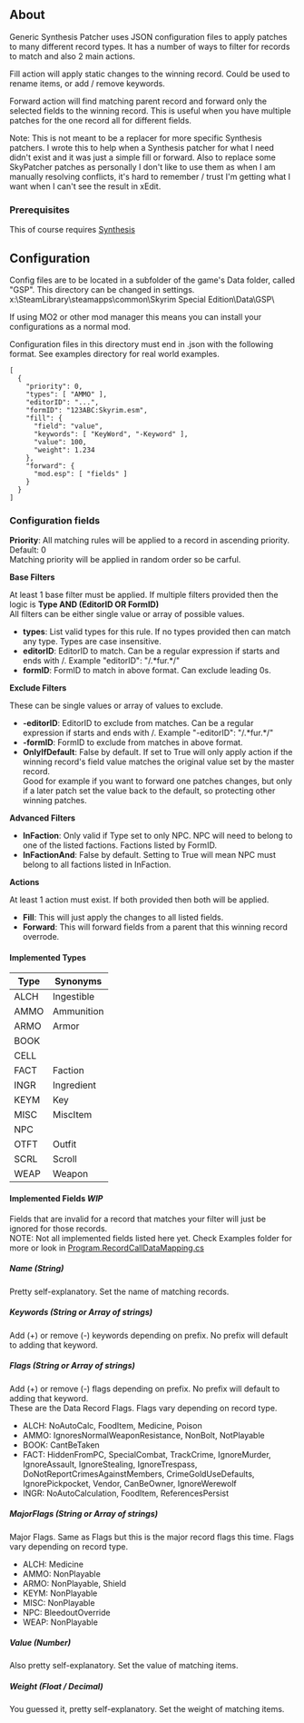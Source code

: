 <!--- cSpell:enable --->
## About

Generic Synthesis Patcher uses JSON configuration files to apply patches to many different record types. It has a number of ways to filter for records to match and also 2 main actions.

Fill action will apply static changes to the winning record. Could be used to rename items, or add / remove keywords.

Forward action will find matching parent record and forward only the selected fields to the winning record. This is useful when you have multiple patches for the one record all for different fields.

Note: This is not meant to be a replacer for more specific Synthesis patchers. I wrote this to help when a Synthesis patcher for what I need didn't exist and it was just a simple fill or forward.
Also to replace some SkyPatcher patches as personally I don't like to use them as when I am manually resolving conflicts, it's hard to remember / trust I'm getting what I want when I can't see the result in xEdit.

### Prerequisites

This of course requires [Synthesis](https://github.com/Mutagen-Modding/Synthesis)

## Configuration

Config files are to be located in a subfolder of the game's Data folder, called "GSP". This directory can be changed in settings.  
x:\SteamLibrary\steamapps\common\Skyrim Special Edition\Data\GSP\  

If using MO2 or other mod manager this means you can install your configurations as a normal mod.

Configuration files in this directory must end in .json with the following format. See examples directory for real world examples.

    [
      {
        "priority": 0,
        "types": [ "AMMO" ],
        "editorID": "...",
        "formID": "123ABC:Skyrim.esm",
        "fill": {
          "field": "value",
          "keywords": [ "KeyWord", "-Keyword" ],
          "value": 100,
          "weight": 1.234
        },
        "forward": {
          "mod.esp": [ "fields" ]
        }
      }
    ]

### Configuration fields
**Priority**: All matching rules will be applied to a record in ascending priority. Default: 0  
Matching priority will be applied in random order so be carful.

**Base Filters**

At least 1 base filter must be applied. If multiple filters provided then the logic is **Type AND (EditorID OR FormID)**  
All filters can be either single value or array of possible values.

- **types**: List valid types for this rule. If no types provided then can match any type. Types are case insensitive.
- **editorID**: EditorID to match. Can be a regular expression if starts and ends with /. Example "editorID": "/.\*fur.\*/"
- **formID**: FormID to match in above format. Can exclude leading 0s.

**Exclude Filters**

These can be single values or array of values to exclude.

- **-editorID**: EditorID to exclude from matches. Can be a regular expression if starts and ends with /. Example "-editorID": "/.\*fur.\*/"
- **-formID**: FormID to exclude from matches in above format.
- **OnlyIfDefault**: False by default. If set to True will only apply action if the winning record's field value matches the original value set by the master record.  
Good for example if you want to forward one patches changes, but only if a later patch set the value back to the default, so protecting other winning patches.

**Advanced Filters**

- **InFaction**: Only valid if Type set to only NPC. NPC will need to belong to one of the listed factions. Factions listed by FormID.
- **InFactionAnd**: False by default. Setting to True will mean NPC must belong to all factions listed in InFaction.

**Actions**

At least 1 action must exist. If both provided then both will be applied.

- **Fill**: This will just apply the changes to all listed fields.
- **Forward**: This will forward fields from a parent that this winning record overrode.

#### Implemented Types
| Type | Synonyms       |
| ---- | -------------- |
| ALCH | Ingestible     |
| AMMO | Ammunition     |
| ARMO | Armor          |
| BOOK |
| CELL |
| FACT | Faction        |
| INGR | Ingredient     |
| KEYM | Key            |
| MISC | MiscItem       |
| NPC  |
| OTFT | Outfit         |
| SCRL | Scroll         |
| WEAP | Weapon         |

#### Implemented Fields *WIP*

Fields that are invalid for a record that matches your filter will just be ignored for those records.  
NOTE: Not all implemented fields listed here yet. Check Examples folder for more or look in [Program.RecordCallDataMapping.cs](GenericSynthesisPatcher/Program.RecordCallDataMapping.cs)

##### Name (String)
Pretty self-explanatory. Set the name of matching records.

##### Keywords (String or Array of strings)
Add (+) or remove (-) keywords depending on prefix. No prefix will default to adding that keyword.

##### Flags (String or Array of strings)
Add (+) or remove (-) flags depending on prefix. No prefix will default to adding that keyword.  
These are the Data Record Flags. Flags vary depending on record type.
- ALCH: NoAutoCalc, FoodItem, Medicine, Poison
- AMMO: IgnoresNormalWeaponResistance, NonBolt, NotPlayable
- BOOK: CantBeTaken
- FACT: HiddenFromPC, SpecialCombat, TrackCrime, IgnoreMurder, IgnoreAssault, IgnoreStealing, IgnoreTrespass, DoNotReportCrimesAgainstMembers, CrimeGoldUseDefaults, IgnorePickpocket, Vendor, CanBeOwner, IgnoreWerewolf
- INGR: NoAutoCalculation, FoodItem, ReferencesPersist

##### MajorFlags (String or Array of strings)
Major Flags. Same as Flags but this is the major record flags this time. Flags vary depending on record type.
- ALCH: Medicine
- AMMO: NonPlayable
- ARMO: NonPlayable, Shield
- KEYM: NonPlayable
- MISC: NonPlayable
- NPC: BleedoutOverride
- WEAP: NonPlayable

##### Value (Number)
Also pretty self-explanatory. Set the value of matching items.

##### Weight (Float / Decimal)
You guessed it, pretty self-explanatory. Set the weight of matching items.